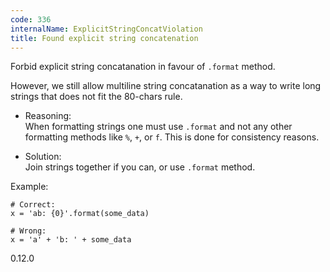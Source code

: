 ```yaml
---
code: 336
internalName: ExplicitStringConcatViolation
title: Found explicit string concatenation
---
```


Forbid explicit string concatanation in favour of `.format` method.

However, we still allow multiline string concatanation as a way to write
long strings that does not fit the 80-chars rule.

  - Reasoning:  
    When formatting strings one must use `.format` and not any other
    formatting methods like `%`, `+`, or `f`. This is done for
    consistency reasons.

  - Solution:  
    Join strings together if you can, or use `.format` method.

Example:

    # Correct:
    x = 'ab: {0}'.format(some_data)
    
    # Wrong:
    x = 'a' + 'b: ' + some_data

<div class="versionadded">

0.12.0

</div>